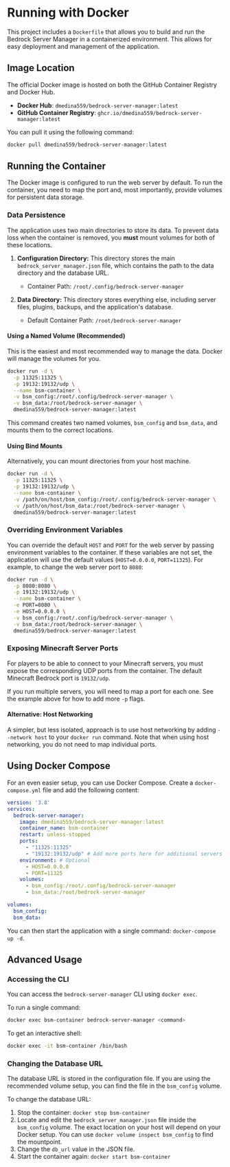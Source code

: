 # Running with Docker

This project includes a `Dockerfile` that allows you to build and run the Bedrock Server Manager in a containerized environment. This allows for easy deployment and management of the application.

## Image Location

The official Docker image is hosted on both the GitHub Container Registry and Docker Hub. 

* **Docker Hub**: `dmedina559/bedrock-server-manager:latest`
* **GitHub Container Registry**: `ghcr.io/dmedina559/bedrock-server-manager:latest`

You can pull it using the following command:

```bash
docker pull dmedina559/bedrock-server-manager:latest
```

## Running the Container

The Docker image is configured to run the web server by default. To run the container, you need to map the port and, most importantly, provide volumes for persistent data storage.

### Data Persistence

The application uses two main directories to store its data. To prevent data loss when the container is removed, you **must** mount volumes for both of these locations.

1.  **Configuration Directory:** This directory stores the main `bedrock_server_manager.json` file, which contains the path to the data directory and the database URL.
    -   Container Path: `/root/.config/bedrock-server-manager`

2.  **Data Directory:** This directory stores everything else, including server files, plugins, backups, and the application's database.
    -   Default Container Path: `/root/bedrock-server-manager`

#### Using a Named Volume (Recommended)

This is the easiest and most recommended way to manage the data. Docker will manage the volumes for you.

```bash
docker run -d \
  -p 11325:11325 \
  -p 19132:19132/udp \
  --name bsm-container \
  -v bsm_config:/root/.config/bedrock-server-manager \
  -v bsm_data:/root/bedrock-server-manager \
  dmedina559/bedrock-server-manager:latest
```

This command creates two named volumes, `bsm_config` and `bsm_data`, and mounts them to the correct locations.

#### Using Bind Mounts

Alternatively, you can mount directories from your host machine.

```bash
docker run -d \
  -p 11325:11325 \
  -p 19132:19132/udp \
  --name bsm-container \
  -v /path/on/host/bsm_config:/root/.config/bedrock-server-manager \
  -v /path/on/host/bsm_data:/root/bedrock-server-manager \
  dmedina559/bedrock-server-manager:latest
```

### Overriding Environment Variables

You can override the default `HOST` and `PORT` for the web server by passing environment variables to the container. If these variables are not set, the application will use the default values (`HOST=0.0.0.0`, `PORT=11325`). For example, to change the web server port to `8080`:

```bash
docker run -d \
  -p 8080:8080 \
  -p 19132:19132/udp \
  --name bsm-container \
  -e PORT=8080 \
  -e HOST=0.0.0.0 \
  -v bsm_config:/root/.config/bedrock-server-manager \
  -v bsm_data:/root/bedrock-server-manager \
  dmedina559/bedrock-server-manager:latest
```

### Exposing Minecraft Server Ports

For players to be able to connect to your Minecraft servers, you must expose the corresponding UDP ports from the container. The default Minecraft Bedrock port is `19132/udp`.

If you run multiple servers, you will need to map a port for each one. See the example above for how to add more `-p` flags.

#### Alternative: Host Networking

A simpler, but less isolated, approach is to use host networking by adding `--network host` to your `docker run` command. Note that when using host networking, you do not need to map individual ports.

## Using Docker Compose

For an even easier setup, you can use Docker Compose. Create a `docker-compose.yml` file and add the following content:

```yaml
version: '3.8'
services:
  bedrock-server-manager:
    image: dmedina559/bedrock-server-manager:latest
    container_name: bsm-container
    restart: unless-stopped
    ports:
      - "11325:11325"
      - "19132:19132/udp" # Add more ports here for additional servers
    environment: # Optional
      - HOST=0.0.0.0
      - PORT=11325
    volumes:
      - bsm_config:/root/.config/bedrock-server-manager
      - bsm_data:/root/bedrock-server-manager

volumes:
  bsm_config:
  bsm_data:
```

You can then start the application with a single command: `docker-compose up -d`.

## Advanced Usage

### Accessing the CLI

You can access the `bedrock-server-manager` CLI using `docker exec`.

To run a single command:
```bash
docker exec bsm-container bedrock-server-manager <command>
```

To get an interactive shell:
```bash
docker exec -it bsm-container /bin/bash
```

### Changing the Database URL

The database URL is stored in the configuration file. If you are using the recommended volume setup, you can find the file in the `bsm_config` volume.

To change the database URL:
1.  Stop the container: `docker stop bsm-container`
2.  Locate and edit the `bedrock_server_manager.json` file inside the `bsm_config` volume. The exact location on your host will depend on your Docker setup. You can use `docker volume inspect bsm_config` to find the mountpoint.
3.  Change the `db_url` value in the JSON file.
4.  Start the container again: `docker start bsm-container`
